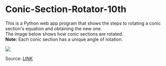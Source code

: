 # Conic-Section-Rotator-10th

<p>
  This is a Python web app program that shows the steps to rotating a conic section's equation and obtaining the new one.<br>
  The image below shows how conic sections are rotated.<br>
  <b>Note:</b> Each conic section has a unique angle of rotation.
</p>

<img src="https://github.com/user-attachments/assets/d0d40c77-2408-4a7b-b0b5-9b7d971f312c">
<p>Source: <a href="https://www.anirdesh.com/math/algebra/rotation-of-conics.php">LINK</a></p>
